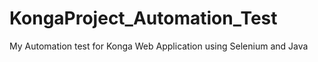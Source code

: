 # KongaProject_Automation_Test
My Automation test for Konga Web Application using Selenium and Java
